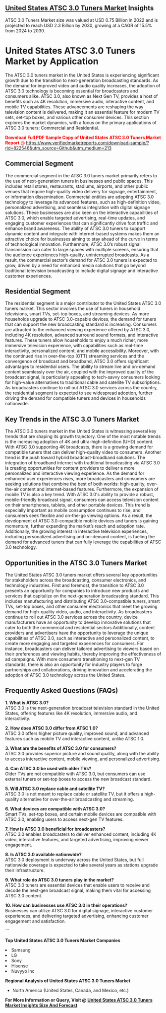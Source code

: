 <h2><a href="https://www.verifiedmarketreports.com/download-sample/?rid=822546&amp;utm_source=Github&amp;utm_medium=213" target="_blank">United States ATSC 3.0 Tuners Market</a> Insights</h2><p>ATSC 3.0 Tuners Market size was valued at USD 0.75 Billion in 2022 and is projected to reach USD 2.3 Billion by 2030, growing at a CAGR of 15.5% from 2024 to 2030.</p><p><h1>United States ATSC 3.0 Tuners Market by Application</h1><p>The ATSC 3.0 tuners market in the United States is experiencing significant growth due to the transition to next-generation broadcasting standards. As the demand for improved video and audio quality increases, the adoption of ATSC 3.0 technology is becoming essential for broadcasters and consumers alike. ATSC 3.0, also known as Next Gen TV, provides a host of benefits such as 4K resolution, immersive audio, interactive content, and mobile TV capabilities. These advancements are reshaping the way television content is delivered, making it an essential feature for modern TV sets, set-top boxes, and various other consumer devices. This section explores the market dynamics, with a focus on the primary applications of ATSC 3.0 tuners: Commercial and Residential.<p><span class=""><span style="color: #ff0000;"><strong>Download Full PDF Sample Copy of United States ATSC 3.0 Tuners Market Report</strong> @ </span><a href="https://www.verifiedmarketreports.com/download-sample/?rid=822546&amp;utm_source=Github&amp;utm_medium=213" target="_blank">https://www.verifiedmarketreports.com/download-sample/?rid=822546&amp;utm_source=Github&amp;utm_medium=213</a></span></p></p><h2>Commercial Segment</h2><p>The commercial segment in the ATSC 3.0 tuners market primarily refers to the use of next-generation tuners in businesses and public spaces. This includes retail stores, restaurants, stadiums, airports, and other public venues that require high-quality video delivery for signage, entertainment, or information dissemination. Commercial entities are adopting ATSC 3.0 technology to leverage its advanced features, such as high-definition video, personalized advertising, and seamless integration with digital signage solutions. These businesses are also keen on the interactive capabilities of ATSC 3.0, which enable targeted advertising, real-time updates, and engaging customer experiences that can significantly drive foot traffic and enhance brand awareness. The ability of ATSC 3.0 tuners to support dynamic content and integrate with internet-based systems makes them an attractive choice for businesses aiming to stay ahead of the curve in terms of technological innovation. Furthermore, ATSC 3.0’s robust signal transmission can cater to large spaces with multiple screens, ensuring that the audience experiences high-quality, uninterrupted broadcasts. As a result, the commercial sector’s demand for ATSC 3.0 tuners is expected to grow, driven by a need for enhanced media solutions that go beyond traditional television broadcasting to include digital signage and interactive customer experiences.</p><h2>Residential Segment</h2><p>The residential segment is a major contributor to the United States ATSC 3.0 tuners market. This sector involves the use of tuners in household televisions, smart TVs, set-top boxes, and streaming devices. As more households upgrade to ATSC 3.0-capable devices, the demand for tuners that can support the new broadcasting standard is increasing. Consumers are attracted to the enhanced viewing experience offered by ATSC 3.0, including 4K resolution, advanced surround sound formats, and interactive features. These tuners allow households to enjoy a much richer, more immersive television experience, with capabilities such as real-time interactivity, personalized content, and mobile accessibility. Moreover, with the continued rise in over-the-top (OTT) streaming services and the convergence of broadcast and broadband, ATSC 3.0 offers significant advantages to residential users. The ability to stream live and on-demand content seamlessly over the air, coupled with the improved quality of the broadcast signal, is particularly appealing to tech-savvy consumers looking for high-value alternatives to traditional cable and satellite TV subscriptions. As broadcasters continue to roll out ATSC 3.0 services across the country, the residential segment is expected to see widespread adoption, further driving the demand for compatible tuners and devices in households nationwide.</p><h2>Key Trends in the ATSC 3.0 Tuners Market</h2><p>The ATSC 3.0 tuners market in the United States is witnessing several key trends that are shaping its growth trajectory. One of the most notable trends is the increasing adoption of 4K and ultra-high-definition (UHD) content. With ATSC 3.0 supporting 4K broadcasts, there is a growing demand for compatible tuners that can deliver high-quality video to consumers. Another trend is the push toward hybrid broadcast-broadband solutions. The integration of broadband internet with traditional broadcasting via ATSC 3.0 is creating opportunities for content providers to deliver a more personalized and interactive viewing experience. As the demand for enhanced user experiences rises, more broadcasters and consumers are seeking solutions that combine the best of both worlds: high-quality, over-the-air content and internet-based features. Furthermore, the expansion of mobile TV is also a key trend. With ATSC 3.0's ability to provide a robust, mobile-friendly broadcast signal, consumers can access television content on their smartphones, tablets, and other portable devices. This trend is especially important as mobile consumption continues to rise, and consumers seek flexible and on-the-go viewing options. As a result, the development of ATSC 3.0-compatible mobile devices and tuners is gaining momentum, further expanding the market’s reach and adoption rate. Additionally, the growing interest in interactive television experiences, including personalized advertising and on-demand content, is fueling the demand for advanced tuners that can fully leverage the capabilities of ATSC 3.0 technology.</p><h2>Opportunities in the ATSC 3.0 Tuners Market</h2><p>The United States ATSC 3.0 tuners market offers several key opportunities for stakeholders across the broadcasting, consumer electronics, and technology industries. First and foremost, the transition to ATSC 3.0 presents an opportunity for companies to introduce new products and services that capitalize on the next-generation broadcasting standard. This includes manufacturing and distributing ATSC 3.0-compatible tuners, smart TVs, set-top boxes, and other consumer electronics that meet the growing demand for high-quality video, audio, and interactivity. As broadcasters continue to roll out ATSC 3.0 services across the country, device manufacturers have an opportunity to develop innovative solutions that cater to both the commercial and residential sectors.Additionally, content providers and advertisers have the opportunity to leverage the unique capabilities of ATSC 3.0, such as interactive and personalized content, to create more engaging and targeted experiences for consumers. For instance, broadcasters can deliver tailored advertising to viewers based on their preferences and viewing habits, thereby improving the effectiveness of ad campaigns. With more consumers transitioning to next-gen TV standards, there is also an opportunity for industry players to forge partnerships and collaborations, driving innovation and accelerating the adoption of ATSC 3.0 technology across the United States.</p><h2>Frequently Asked Questions (FAQs)</h2><p><strong>1. What is ATSC 3.0?</strong><br>ATSC 3.0 is the next-generation broadcast television standard in the United States, offering features like 4K resolution, immersive audio, and interactivity.</p><p><strong>2. How does ATSC 3.0 differ from ATSC 1.0?</strong><br>ATSC 3.0 offers higher picture quality, improved sound, and advanced features such as mobile TV and interactive content, unlike ATSC 1.0.</p><p><strong>3. What are the benefits of ATSC 3.0 for consumers?</strong><br>ATSC 3.0 provides superior picture and sound quality, along with the ability to access interactive content, mobile viewing, and personalized advertising.</p><p><strong>4. Can ATSC 3.0 be used with older TVs?</strong><br>Older TVs are not compatible with ATSC 3.0, but consumers can use external tuners or set-top boxes to access the new broadcast standard.</p><p><strong>5. Will ATSC 3.0 replace cable and satellite TV?</strong><br>ATSC 3.0 is not meant to replace cable or satellite TV, but it offers a high-quality alternative for over-the-air broadcasting and streaming.</p><p><strong>6. What devices are compatible with ATSC 3.0?</strong><br>Smart TVs, set-top boxes, and certain mobile devices are compatible with ATSC 3.0, enabling users to access next-gen TV features.</p><p><strong>7. How is ATSC 3.0 beneficial for broadcasters?</strong><br>ATSC 3.0 enables broadcasters to deliver enhanced content, including 4K video, interactive features, and targeted advertising, improving viewer engagement.</p><p><strong>8. Is ATSC 3.0 available nationwide?</strong><br>ATSC 3.0 deployment is underway across the United States, but full nationwide coverage is expected to take several years as stations upgrade their infrastructure.</p><p><strong>9. What role do ATSC 3.0 tuners play in the market?</strong><br>ATSC 3.0 tuners are essential devices that enable users to receive and decode the next-gen broadcast signal, making them vital for accessing ATSC 3.0 content.</p><p><strong>10. How can businesses use ATSC 3.0 in their operations?</strong><br>Businesses can utilize ATSC 3.0 for digital signage, interactive customer experiences, and delivering targeted advertising, enhancing customer engagement and satisfaction.</p>```</p><p><strong>Top United States ATSC 3.0 Tuners Market Companies</strong></p><div data-test-id=""><p><li>Samsung</li><li> LG</li><li> Sony</li><li> Hisense</li><li> Nuvyyo Inc</li></p><div><strong>Regional Analysis of&nbsp;United States ATSC 3.0 Tuners Market</strong></div><ul><li dir="ltr"><p dir="ltr">North America&nbsp;(United States, Canada, and Mexico, etc.)</p></li></ul><p><strong>For More Information or Query, Visit @&nbsp;</strong><strong><a href="https://www.verifiedmarketreports.com/product/atsc-3-0-tuners-market/?utm_source=Github&amp;utm_medium=213" target="_blank">United States ATSC 3.0 Tuners Market Insights Size And Forecast</a></strong></p></div>
